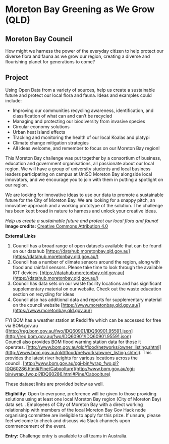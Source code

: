 # Moreton Bay Greening as We Grow (QLD)
## Moreton Bay Council
How might we harness the power of the everyday citizen to help protect our diverse flora and fauna as we grow our region, creating a diverse and flourishing planet for generations to come?
## Project
Using Open Data from a variety of sources, help us create a sustainable future and protect our local flora and fauna. Ideas and examples could include:  

- Improving our communities recycling awareness, identification, and classification of what can and can’t be recycled
- Managing and protecting our biodiversity from invasive species
- Circular economy solutions
- Urban heat island effects
- Tracking and monitoring the health of our local Koalas and platypi
- Climate change mitigation strategies
- All ideas welcome, and remember to focus on our Moreton Bay region!

This Moreton Bay challenge was put together by a consortium of business, education and government organisations, all passionate about our local region. We will have a group of university students and local business leaders participating on campus at UniSC Moreton Bay alongside local innovators, and we encourage you to join with them in putting a spotlight on our region.

We are looking for innovative ideas to use our data to promote a sustainable future for the City of Moreton Bay. We are looking for a snappy pitch, an innovative approach and a working prototype of the solution. The challenge has been kept broad in nature to harness and unlock your creative ideas.

_Help us create a sustainable future and protect our local flora and fauna!_  
**Image credits:** [Creative Commons Attribution 4.0](https://www.moretonbay.qld.gov.au/copyright)  

**External Links**  

1. Council has a broad range of open datasets available that can be found on our datahub [https://datahub.moretonbay.qld.gov.au](https://datahub.moretonbay.qld.gov.au/)
2. Council has a number of climate sensors around the region, along with flood and rainfall sensors. Please take time to look through the available IOT devices. [https://datahub.moretonbay.qld.gov.au](https://datahub.moretonbay.qld.gov.au/)
3. Council has data sets on our waste facility locations and has significant supplementary material on our website. Check out the waste education section on recycling for ideas
4. Council also has additional data and reports for supplementary material on the council website [https://www.moretonbay.qld.gov.au/](https://www.moretonbay.qld.gov.au/)

FYI BOM has a weather station at Redcliffe which can be accessed for free via BOM.gov.au ([http://reg.bom.gov.au/fwo/IDQ60901/IDQ60901.95591.json](http://reg.bom.gov.au/fwo/IDQ60901/IDQ60901.95591.json)  
Council also provides BOM flood warning station data for those it operates. [http://www.bom.gov.au/qld/flood/networks/owner_listing.shtml](http://www.bom.gov.au/qld/flood/networks/owner_listing.shtml). This provides the latest river heights for various locations across the council. [http://www.bom.gov.au/cgi-bin/wrap_fwo.pl?IDQ60286.html#Pine/Caboolture](http://www.bom.gov.au/cgi-bin/wrap_fwo.pl?IDQ60286.html#Pine/Caboolture)

These dataset links are provided below as well.

**Eligibility:** Open to everyone, preference will be given to those providing solutions using at least one local Moreton Bay region (City of Moreton Bay) data set. . Employees of City of Moreton Bay with a direct working relationship with members of the local Moreton Bay Gov Hack node organising committee are ineligible to apply for this prize. If unsure, please feel welcome to check and discuss via Slack channels upon commencement of the event.

**Entry:** Challenge entry is available to all teams in Australia.
